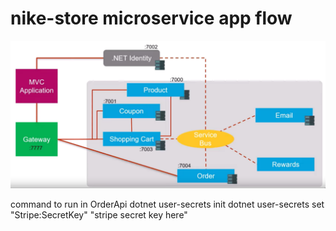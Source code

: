 
# nike-store microservice app flow

![nike-store microservice app flow](https://github.com/devxbasit/NikeStore/blob/master/ss/nike-store%20microservice%20app%20flow.png)



command to run in OrderApi 
dotnet user-secrets init
dotnet user-secrets set "Stripe:SecretKey" "stripe secret key here"
